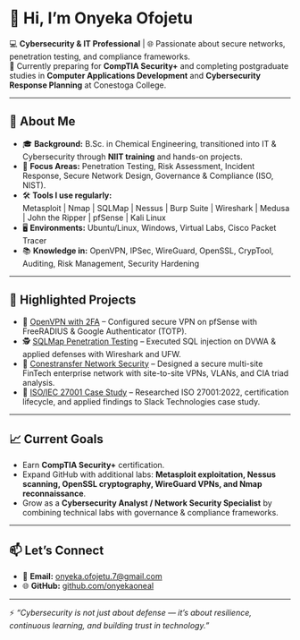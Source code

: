 # 👋 Hi, I’m Onyeka Ofojetu  

💻 **Cybersecurity & IT Professional** | 🌐 Passionate about secure networks, penetration testing, and compliance frameworks.  
🎯 Currently preparing for **CompTIA Security+** and completing postgraduate studies in **Computer Applications Development** and **Cybersecurity Response Planning** at Conestoga College.  

---

## 🚀 About Me  
- 🎓 **Background:** B.Sc. in Chemical Engineering, transitioned into IT & Cybersecurity through **NIIT training** and hands-on projects.  
- 🔐 **Focus Areas:** Penetration Testing, Risk Assessment, Incident Response, Secure Network Design, Governance & Compliance (ISO, NIST).  
- 🛠️ **Tools I use regularly:**  
  Metasploit | Nmap | SQLMap | Nessus | Burp Suite | Wireshark | Medusa | John the Ripper | pfSense | Kali Linux  
- 🖥️ **Environments:** Ubuntu/Linux, Windows, Virtual Labs, Cisco Packet Tracer  
- 📚 **Knowledge in:** OpenVPN, IPSec, WireGuard, OpenSSL, CrypTool, Auditing, Risk Management, Security Hardening  

---

## 🔑 Highlighted Projects  
- 🔐 [OpenVPN with 2FA](https://github.com/onyekaoneal/OpenVPN-HostToNetwork-2FA) – Configured secure VPN on pfSense with FreeRADIUS & Google Authenticator (TOTP).  
- 🕵️ [SQLMap Penetration Testing](https://github.com/onyekaoneal/SQLMap-Demonstration) – Executed SQL injection on DVWA & applied defenses with Wireshark and UFW.  
- 🏦 [Conestransfer Network Security](https://github.com/onyekaoneal/Conestransfer-CIA-Project) – Designed a secure multi-site FinTech enterprise network with site-to-site VPNs, VLANs, and CIA triad analysis.  
- 📘 [ISO/IEC 27001 Case Study](https://github.com/onyekaoneal/ISO27001-CaseStudy) – Researched ISO 27001:2022, certification lifecycle, and applied findings to Slack Technologies case study.  

---

## 📈 Current Goals  
- Earn **CompTIA Security+** certification.  
- Expand GitHub with additional labs: **Metasploit exploitation, Nessus scanning, OpenSSL cryptography, WireGuard VPNs, and Nmap reconnaissance**.  
- Grow as a **Cybersecurity Analyst / Network Security Specialist** by combining technical labs with governance & compliance frameworks.  

---

## 📫 Let’s Connect  
- 📧 **Email:** onyeka.ofojetu.7@gmail.com  
- 🌐 **GitHub:** [github.com/onyekaoneal](https://github.com/onyekaoneal)
  
---

⚡ *“Cybersecurity is not just about defense — it’s about resilience, continuous learning, and building trust in technology.”*  
